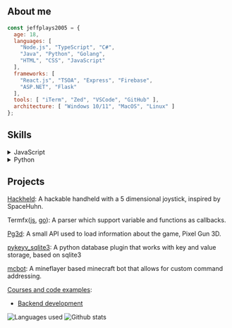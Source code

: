 ## About me
```js
const jeffplays2005 = {
  age: 18,
  languages: [
    "Node.js", "TypeScript", "C#",
    "Java", "Python", "Golang",
    "HTML", "CSS", "JavaScript"
  ],
  frameworks: [
    "React.js", "TSOA", "Express", "Firebase",
    "ASP.NET", "Flask"
  ],
  tools: [ "iTerm", "Zed", "VSCode", "GitHub" ],
  architecture: [ "Windows 10/11", "MacOS", "Linux" ]
};
```

## Skills
<details>
<summary>JavaScript</summary>

- Began learning Node.js in 2019, have been programming in Node.js for over 5 years
  - Have created some small NPM(Node Package Manager) packages to test my modularity skills
    - Some packages that demonstrate my skill:
      [Termfxjs, a template parser](https://github.com/jeffplays2005/termfxjs), [Pg3d, a small API package](https://github.com/jeffplays2005/pg3d)
  - Backend web development skills
    - Am current learning some backend courses at FreeCodeCamp:
      [Backend and API development](https://github.com/jeffplays2005/courses/tree/main/backend_and_apis)
    - Some passion projects are unpublished due to them as being closed source
      - Involved basic app credentials, user data was encrypted
      - API callback and requests
  - Database interactions
    - Involves CRUD(create, read, update, delete)
    - Data validation
- Overall skills obtained through the courses and projects:
  - Backend API development
  - Database management
  - Human computer interactions
  - Security control
</details>
<details>
<summary>Python</summary>

- Began learning Python in 2023, have learned some courses at The University of Auckland:
  - Principles of programming, the skills learned can be seen [here](https://github.com/jeffplays2005/courses/tree/main/Computer%20Science%20101)
  - Introduction to Software Fundamentals, the skills learned can be seen [here](https://github.com/jeffplays2005/courses/tree/main/Computer%20Science%20130)
- [pykeyv_sqlite3](https://github.com/jeffplays2005/pykeyv_sqlite3), a database plugin that works with key and value storage
</details>

## Projects
[Hackheld](https://github.com/jeffplays2005/Hackheld): A hackable handheld with a 5 dimensional joystick, inspired by SpaceHuhn.

Termfx([js](https://github.com/jeffplays2005/termfxjs), [go](https://github.com/jeffplays2005/termfx)): A parser which support variable and functions as callbacks.

[Pg3d](https://github.com/jeffplays2005/pg3d): A small API used to load information about the game, Pixel Gun 3D.

[pykeyv_sqlite3](https://github.com/jeffplays2005/pykeyv_sqlite3): A python database plugin that works with key and value storage, based on sqlite3

[mcbot](https://github.com/jeffplays2005/mcbot): A mineflayer based minecraft bot that allows for custom command addressing.

[Courses and code examples](https://github.com/jeffplays2005/courses):
- [Backend development](https://github.com/jeffplays2005/courses/tree/main/backend_and_apis)

![Languages used](https://github-readme-stats.vercel.app/api/top-langs/?username=jeffplays2005&layout=compact&theme=dark)
![Github stats](https://github-readme-stats.vercel.app/api?username=jeffplays2005&show_icons=true&theme=dark&hide_title=true)

